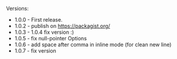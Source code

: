 Versions:

* 1.0.0 - First release.
* 1.0.2 - publish on https://packagist.org/
* 1.0.3 - 1.0.4 fix version :)
* 1.0.5 - fix null-pointer Options
* 1.0.6 - add space after comma in inline mode (for clean new line)
* 1.0.7 - fix version 